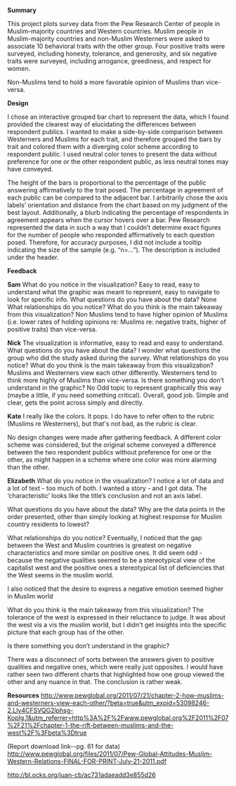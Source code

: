 **Summary**


This project plots survey data from the Pew Research Center of people in Muslim-majority countries and Western countries.  Muslim people in Muslim-majority countries and non-Muslim Westerners were asked to associate 10 behavioral traits with the other group.  Four positive traits were surveyed, including honesty, tolerance, and generosity, and six negative traits were surveyed, including arrogance, greediness, and respect for women.  


Non-Muslims tend to hold a more favorable opinion of Muslims than vice-versa.  


**Design**


I chose an interactive grouped bar chart to represent the data, which I found provided the clearest way of elucidating the differences between respondent publics.  I  wanted to make a side-by-side comparison between Westerners and Muslims for each trait, and therefore grouped the bars by trait and colored them with a diverging color scheme according to respondent public.  I used neutral color tones to present the data without preference for one or the other respondent public, as less neutral tones may have conveyed.


The height of the bars is proportional to the percentage of the public answering affirmatively to the trait posed.  The percentage in agreement of each public can be compared to the adjacent bar.   I arbitrarily chose the axis labels’ orientation and distance from the chart based on my judgment of the best layout.   Additionally, a blurb indicating the percentage of respondents in agreement appears when the cursor hovers over a bar.  Pew Research represented the data in such a way that I couldn’t determine exact figures for the number of people who responded affirmatively to each question posed.  Therefore, for accuracy purposes, I did not include a tooltip indicating the size of the sample (e.g. “n=...”).   The description is included under the header.


**Feedback**


**Sam**
What do you notice in the visualization?
Easy to read, easy to understand what the graphic was meant to represent, easy to navigate to look for specific info.
What questions do you have about the data?
None
What relationships do you notice?
What do you think is the main takeaway from this visualization?
Non Muslims tend to have higher opinion of Muslims (i.e. lower rates of holding opinions re: Muslims re: negative traits, higher of positive traits) than vice-versa. 




**Nick**
The visualization is informative, easy to read and easy to understand.
What questions do you have about the data?
I wonder what questions the group who did the study asked during the survey.
What relationships do you notice?
What do you think is the main takeaway from this visualization?
Muslims and Westerners view each other differently.  Westerners tend to think more highly of Muslims than vice-versa.
Is there something you don’t understand in the graphic?
No
Odd topic to represent graphically this way (maybe a little, if you need something critical).
Overall, good job. Simple and clear, gets the point across simply and directly. 




**Kate**
I really like the colors.  It pops.  I do have to refer often to the rubric (Muslims re Westerners), but that's not bad, as the rubric is clear.


No design changes were made after gathering feedback.  A different color scheme was considered, but the original scheme conveyed a difference between the two respondent publics without preference for one or the other, as might happen in a scheme where one color was more alarming than the other. 


**Elizabeth**
What do you notice in the visualization?
I notice a lot of data and a lot of text - too much of both. I wanted a story - and I got data.  The ‘characteristic’ looks like the title’s conclusion and not an axis label.
 
What questions do you have about the data?
Why are the data points in the order presented, other than simply looking at highest response for Muslim country residents to lowest?  


 What relationships do you notice?
Eventually, I noticed that the gap between the West and Muslim countries is greatest on negative characteristics and more similar on positive ones.  It did seem odd - because the negative qualities seemed to be a stereotypical view of the capitalist west and the positive ones a stereotypical list of deficiencies that the West seems in the muslim world.


I also noticed that the desire to express a negative emotion seemed higher in Muslim world 
 
What do you think is the main takeaway from this visualization?
The tolerance of the west is expressed in their reluctance to judge. It was about the west vis a vis the muslim world, but I didn't get insights into the specific picture that each group has of the other.


 
Is there something you don’t understand in the graphic?


There was a disconnect of sorts between the answers given to positive qualities and negative ones, which were really just opposites.  I would have rather seen two different charts that highlighted how one group viewed the other and any nuance in that.   The conclusion is rather weak.




**Resources**
http://www.pewglobal.org/2011/07/21/chapter-2-how-muslims-and-westerners-view-each-other/?beta=true&utm_expid=53098246-2.Lly4CFSVQG2lphsg-KopIg.1&utm_referrer=http%3A%2F%2Fwww.pewglobal.org%2F2011%2F07%2F21%2Fchapter-1-the-rift-between-muslims-and-the-west%2F%3Fbeta%3Dtrue


(Report download link--pg. 61 for data)
http://www.pewglobal.org/files/2011/07/Pew-Global-Attitudes-Muslim-Western-Relations-FINAL-FOR-PRINT-July-21-2011.pdf


http://bl.ocks.org/juan-cb/ac731adaeadd3e855d26












































































































































































































































































































































































































































































































